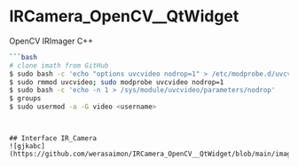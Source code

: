 # IRCamera_OpenCV__QtWidget
OpenCV IRImager C++

```bash
```bash
# clone imath from GitHub
$ sudo bash -c 'echo "options uvcvideo nodrop=1" > /etc/modprobe.d/uvcvideo.conf'
$ sudo rmmod uvcvideo; sudo modprobe uvcvideo nodrop=1
$ sudo bash -c 'echo -n 1 > /sys/module/uvcvideo/parameters/nodrop'
$ groups
$ sudo usermod -a -G video <username>
```
```


## Interface IR_Camera
![gjkabc](https://github.com/werasaimon/IRCamera_OpenCV__QtWidget/blob/main/image/thermal_img.png)
